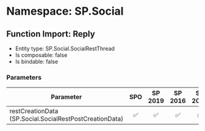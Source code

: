 # Namespace: SP.Social

## Function Import: Reply

- Entity type: SP.Social.SocialRestThread
- Is composable: false
- Is bindable: false

### Parameters

Parameter | SPO | SP 2019 | SP 2016 | SP 2013
----------|:---:|:-------:|:-------:|:-------:
restCreationData (SP.Social.SocialRestPostCreationData) | ✅ | ✅ | ✅ | ✅